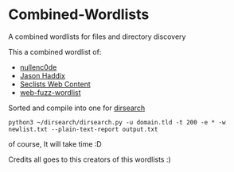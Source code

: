 # Combined-Wordlists
A combined wordlists for files and directory discovery

This a combined wordlist of:
* [nullenc0de](https://gist.githubusercontent.com/nullenc0de/96fb9e934fc16415fbda2f83f08b28e7/raw/146f367110973250785ced348455dc5173842ee4/content_discovery_nullenc0de.txt)
* [Jason Haddix](https://gist.githubusercontent.com/jhaddix/b80ea67d85c13206125806f0828f4d10/raw/c81a34fe84731430741e0463eb6076129c20c4c0/content_discovery_all.txt)
* [Seclists Web Content](https://github.com/danielmiessler/SecLists/tree/master/Discovery/Web-Content)
* [web-fuzz-wordlist](https://github.com/kaimi-io/web-fuzz-wordlists)

Sorted and compile into one for [dirsearch](https://github.com/maurosoria/dirsearch)

`python3 ~/dirsearch/dirsearch.py -u domain.tld -t 200 -e * -w newlist.txt --plain-text-report output.txt`

of course, It will take time :D

Credits all goes to this creators of this wordlists :)
